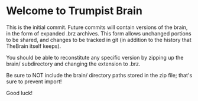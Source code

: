 Welcome to Trumpist Brain
========================

This is the initial commit. Future commits will contain versions of the brain, in the form of expanded .brz archives. This form allows unchanged portions to be shared, and changes to be tracked in git (in addition to the history that TheBrain itself keeps).

You should be able to reconstitute any specific version by zipping up the brain/ subdirectory and changing the extension to .brz.

Be sure to NOT include the brain/ directory paths stored in the zip file; that's sure to prevent import!

Good luck!
